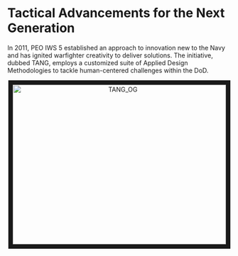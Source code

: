 # **T**actical **A**dvancements for the **N**ext **G**eneration

In 2011, PEO IWS 5 established an approach to innovation new to the Navy and has ignited warfighter creativity to deliver solutions.
The initiative, dubbed TANG, employs a customized suite of Applied Design Methodologies to tackle human-centered challenges within the DoD.


<a href="http://www.youtube.com/watch?v=i9kxffGWU8M" target="_blank">
  <p align="center">
    <img src="http://img.youtube.com/vi/i9kxffGWU8M/0.jpg" alt="TANG_OG" width="480" height="360" border="10" />
  </p>

